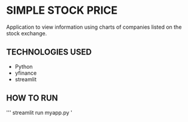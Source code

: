 # SIMPLE STOCK PRICE

Application to view information using charts of companies listed on the stock exchange.

## TECHNOLOGIES USED

* Python
* yfinance
* streamlit

## HOW TO RUN
'''
streamlit run myapp.py
'
